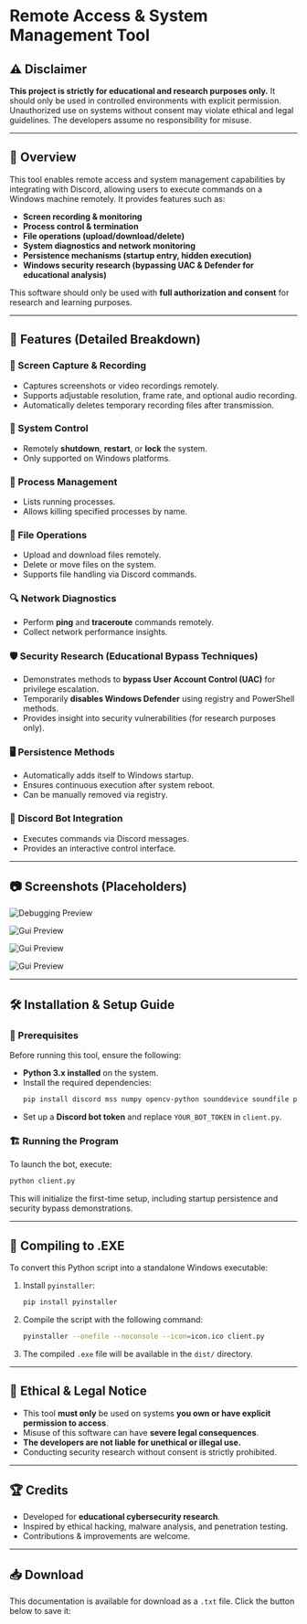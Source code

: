 # Remote Access & System Management Tool

## ⚠ Disclaimer
**This project is strictly for educational and research purposes only.** It should only be used in controlled environments with explicit permission. Unauthorized use on systems without consent may violate ethical and legal guidelines. The developers assume no responsibility for misuse.

---

## 📖 Overview
This tool enables remote access and system management capabilities by integrating with Discord, allowing users to execute commands on a Windows machine remotely. 
It provides features such as:
- **Screen recording & monitoring**
- **Process control & termination**
- **File operations (upload/download/delete)**
- **System diagnostics and network monitoring**
- **Persistence mechanisms (startup entry, hidden execution)**
- **Windows security research (bypassing UAC & Defender for educational analysis)**

This software should only be used with **full authorization and consent** for research and learning purposes.

---

## 🚀 Features (Detailed Breakdown)

### 🎥 Screen Capture & Recording
- Captures screenshots or video recordings remotely.
- Supports adjustable resolution, frame rate, and optional audio recording.
- Automatically deletes temporary recording files after transmission.

### 🔌 System Control
- Remotely **shutdown**, **restart**, or **lock** the system.
- Only supported on Windows platforms.

### 📝 Process Management
- Lists running processes.
- Allows killing specified processes by name.

### 📂 File Operations
- Upload and download files remotely.
- Delete or move files on the system.
- Supports file handling via Discord commands.

### 🔍 Network Diagnostics
- Perform **ping** and **traceroute** commands remotely.
- Collect network performance insights.

### 🛡 Security Research (Educational Bypass Techniques)
- Demonstrates methods to **bypass User Account Control (UAC)** for privilege escalation.
- Temporarily **disables Windows Defender** using registry and PowerShell methods.
- Provides insight into security vulnerabilities (for research purposes only).

### 🖥 Persistence Methods
- Automatically adds itself to Windows startup.
- Ensures continuous execution after system reboot.
- Can be manually removed via registry.

### 🤖 Discord Bot Integration
- Executes commands via Discord messages.
- Provides an interactive control interface.

---

## 📷 Screenshots (Placeholders)

![Debugging Preview](https://imgur.com/xE9k4Um.png)

![Gui Preview](https://imgur.com/Fzt2DXJ.png)

![Gui Preview](https://imgur.com/Fzt2DXJ.png)

![Gui Preview](https://imgur.com/Fzt2DXJ.png)

---

## 🛠 Installation & Setup Guide

### 🔧 Prerequisites
Before running this tool, ensure the following:
- **Python 3.x installed** on the system.
- Install the required dependencies:
  ```bash
  pip install discord mss numpy opencv-python sounddevice soundfile psutil requests
  ```
- Set up a **Discord bot token** and replace `YOUR_BOT_TOKEN` in `client.py`.

### 🏗️ Running the Program
To launch the bot, execute:
```bash
python client.py
```
This will initialize the first-time setup, including startup persistence and security bypass demonstrations.

---

## 🔨 Compiling to .EXE
To convert this Python script into a standalone Windows executable:

1. Install `pyinstaller`:
   ```bash
   pip install pyinstaller
   ```
2. Compile the script with the following command:
   ```bash
   pyinstaller --onefile --noconsole --icon=icon.ico client.py
   ```
3. The compiled `.exe` file will be available in the `dist/` directory.

---

## 🛑 Ethical & Legal Notice
- This tool **must only** be used on systems **you own or have explicit permission to access**.
- Misuse of this software can have **severe legal consequences**.
- **The developers are not liable for unethical or illegal use.**
- Conducting security research without consent is strictly prohibited.

---

## 🏆 Credits
- Developed for **educational cybersecurity research**.
- Inspired by ethical hacking, malware analysis, and penetration testing.
- Contributions & improvements are welcome.

---

## 📥 Download
This documentation is available for download as a `.txt` file. Click the button below to save it:
